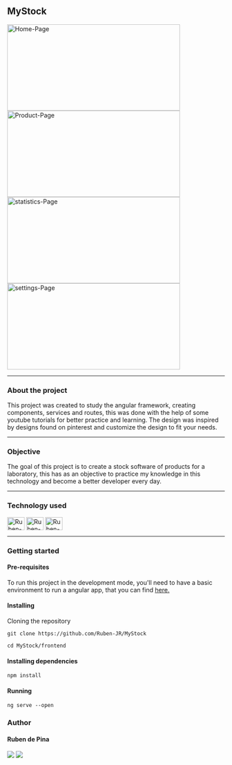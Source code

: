 <h2>MyStock</h2>
<div style="display: inline_block">
    <img align="center" alt="Home-Page" height="200" width="400" src="">
    <img align="center" alt="Product-Page" height="200" width="400" src="">
    <img align="center" alt="statistics-Page" height="200" width="400" src="">
    <img align="center" alt="settings-Page" height="200" width="400" src="">
</div>

<hr>

<h3>About the project</h3>
<p>This project was created to study the angular framework, creating components, services and routes, this was done with the help of some youtube tutorials for better practice and learning. The design was inspired by designs found on pinterest and customize the design to fit your needs. </p>

<hr>

<h3>Objective</h3>
<p>The goal of this project is to create a stock software of products for a laboratory, this has as an objective to practice my knowledge in this technology and become a better developer every day.</p>

<hr>

<h3>Technology used</h3>
<p><div style="display: inline_block">
  <img align="center" alt="Ruben-git" height="30" width="40" src="https://cdn.jsdelivr.net/gh/devicons/devicon/icons/git/git-original.svg" />
  <img align="center" alt="Ruben-git" height="30" width="40" src="https://cdn.jsdelivr.net/gh/devicons/devicon/icons/github/github-original-wordmark.svg" />
  <img align="center" alt="Ruben-angular" height="30" width="40" src="https://cdn.jsdelivr.net/gh/devicons/devicon/icons/angularjs/angularjs-original.svg">
</div></p>

<hr>

<h3>Getting started</h3>
<h4>Pre-requisites</h4>
<p>To run this project in the development mode, you'll need to have a basic environment to run a angular app, that you can find <a  href="https://angular.io/">here.</a></p>

<h4>Installing</h4>
<p>Cloning the repository</p>

```
git clone https://github.com/Ruben-JR/MyStock

cd MyStock/frontend
```

<h4>Installing dependencies</h4>

```
npm install
```

<h4>Running</h4>

```
ng serve --open
```

<h3>Author</h3>
<h4>Ruben de Pina</h4>
<p><div>
    <a href = "mailto:rubenpina758@gmail.com"><img src="https://img.shields.io/badge/-Gmail-%23333?style=for-the-badge&logo=gmail&logoColor=white" target="_blank"></a>
   <a href="https://www.linkedin.com/in/ruben-pina-3851b4235/" target="_blank"><img src="https://img.shields.io/badge/-LinkedIn-%230077B5?style=for-the-badge&logo=linkedin&logoColor=white" target="_blank"></a>
</div></p>
